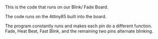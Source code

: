 This is the code that runs on our Blink/ Fade Board.

The code runs on the Attiny85 built into the board.

The program constantly runs and makes each pin do a different function.  Fade, Heat Beat, Fast Blink, and the remaining two pins alternate blinking.
